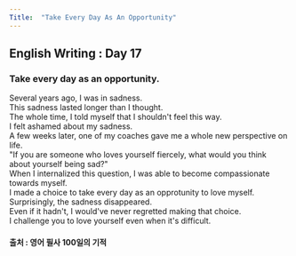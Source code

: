 ```yaml
---
Title:  "Take Every Day As An Opportunity"
---
```


## English Writing : Day 17

### Take every day as an opportunity.

Several years ago, I was in sadness.\
This sadness lasted longer than I thought.\
The whole time, I told myself that I shouldn't feel this way.\
I felt ashamed about my sadness.\
A few weeks later, one of my coaches gave me a whole new perspective on life.\
"If you are someone who loves yourself fiercely, what would you think about yourself being sad?"\
When I internalized this question, I was able to become compassionate towards myself.\
I made a choice to take every day as an opprotunity to love myself.\
Surprisingly, the sadness disappeared.\
Even if it hadn't, I would've never regretted making that choice.\
I challenge you to love yourself even when it's difficult.

#### 출처 : 영어 필사 100일의 기적

